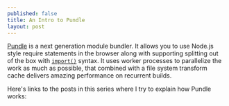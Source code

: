 ```yaml
---
published: false
title: An Intro to Pundle
layout: post
---
```


[Pundle][pundle-gh] is a next generation module bundler. It allows you to use Node.js style require statements in the browser along with supporting splitting out of the box with [`import()`][import-rfc] syntax. It uses worker processes to parallelize the work as much as possible, that combined with a file system transform cache delivers amazing performance on recurrent builds.

Here's links to the posts in this series where I try to explain how Pundle works:

[pundle-gh]: https://github.com/steelbrain/pundle
[import-rfc]: https://github.com/tc39/proposal-dynamic-import
